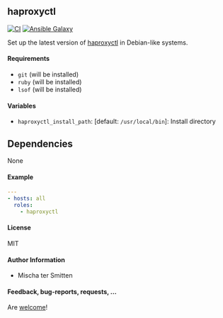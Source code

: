 ## haproxyctl

[![CI](https://github.com/Oefenweb/ansible-haproxyctl/workflows/CI/badge.svg)](https://github.com/Oefenweb/ansible-haproxyctl/actions?query=workflow%3ACI)
[![Ansible Galaxy](http://img.shields.io/badge/ansible--galaxy-haproxyctl-blue.svg)](https://galaxy.ansible.com/Oefenweb/haproxyctl)

Set up the latest version of [haproxyctl](https://github.com/flores/haproxyctl) in Debian-like systems.

#### Requirements

* `git` (will be installed)
* `ruby` (will be installed)
* `lsof` (will be installed)

#### Variables

* `haproxyctl_install_path`: [default: `/usr/local/bin`]: Install directory

## Dependencies

None

#### Example

```yaml
---
- hosts: all
  roles:
    - haproxyctl
```

#### License

MIT

#### Author Information

* Mischa ter Smitten

#### Feedback, bug-reports, requests, ...

Are [welcome](https://github.com/Oefenweb/ansible-haproxyctl/issues)!
